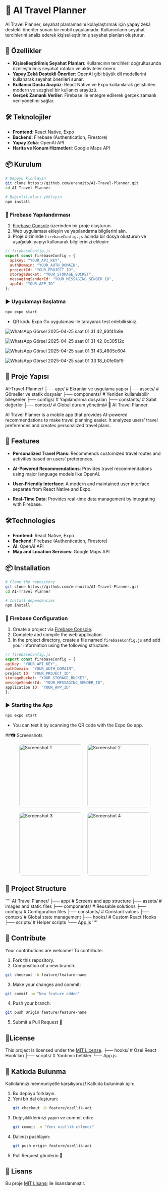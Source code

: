
# 🧭 AI Travel Planner

AI Travel Planner, seyahat planlamasını kolaylaştırmak için yapay zekâ destekli öneriler sunan bir mobil uygulamadır. Kullanıcıların seyahat tercihlerini analiz ederek kişiselleştirilmiş seyahat planları oluşturur.

## 🚀 Özellikler

- **Kişiselleştirilmiş Seyahat Planları**: Kullanıcının tercihleri doğrultusunda özelleştirilmiş seyahat rotaları ve aktiviteler önerir.
- **Yapay Zekâ Destekli Öneriler**: OpenAI gibi büyük dil modellerini kullanarak seyahat önerileri sunar.
- **Kullanıcı Dostu Arayüz**: React Native ve Expo kullanılarak geliştirilen modern ve sezgisel bir kullanıcı arayüzü.
- **Gerçek Zamanlı Veriler**: Firebase ile entegre edilerek gerçek zamanlı veri yönetimi sağlar.

## 🛠️ Teknolojiler

- **Frontend**: React Native, Expo
- **Backend**: Firebase (Authentication, Firestore)
- **Yapay Zekâ**: OpenAI API
- **Harita ve Konum Hizmetleri**: Google Maps API

## 📦 Kurulum

```bash
# Depoyu klonlayın
git clone https://github.com/erenuito/AI-Travel-Planner.git
cd AI-Travel-Planner

# Bağımlılıkları yükleyin
npm install
```

### 🔧 Firebase Yapılandırması

1. [Firebase Console](https://console.firebase.google.com/) üzerinden bir proje oluşturun.
2. Web uygulaması ekleyin ve yapılandırma bilgilerini alın.
3. Proje dizininde `firebaseConfig.js` adında bir dosya oluşturun ve aşağıdaki yapıyı kullanarak bilgilerinizi ekleyin:

```javascript
// firebaseConfig.js
export const firebaseConfig = {
  apiKey: "YOUR_API_KEY",
  authDomain: "YOUR_AUTH_DOMAIN",
  projectId: "YOUR_PROJECT_ID",
  storageBucket: "YOUR_STORAGE_BUCKET",
  messagingSenderId: "YOUR_MESSAGING_SENDER_ID",
  appId: "YOUR_APP_ID"
};
```

### ▶️ Uygulamayı Başlatma

```bash
npx expo start
```

- QR kodu Expo Go uygulaması ile tarayarak test edebilirsiniz.

![WhatsApp Görsel 2025-04-25 saat 01 31 42_93f41b8e](https://github.com/user-attachments/assets/3f685d82-0f01-4aa6-a2e8-0fa57db8292c)


![WhatsApp Görsel 2025-04-25 saat 01 31 42_0c30512c](https://github.com/user-attachments/assets/89a1cbe3-49ea-40f6-87d4-ba39dc0a45f7)


![WhatsApp Görsel 2025-04-25 saat 01 31 43_4805c604](https://github.com/user-attachments/assets/b097b7aa-f0b3-4047-ad05-d58e44117db3)


![WhatsApp Görsel 2025-04-25 saat 01 33 18_b0fe0bf9](https://github.com/user-attachments/assets/253cec3f-f9f9-4503-b907-610153aa4891)



## 📁 Proje Yapısı

AI-Travel-Planner/
├── app/            # Ekranlar ve uygulama yapısı
├── assets/         # Görseller ve statik dosyalar
├── components/     # Yeniden kullanılabilir bileşenler
├── configs/        # Yapılandırma dosyaları
├── constants/      # Sabit değerler
├── context/        # Global durum yönetimi# 🧭 AI Travel Planner

AI Travel Planner is a mobile app that provides AI-powered recommendations to make travel planning easier. It analyzes users’ travel preferences and creates personalized travel plans.

## 🚀 Features

- **Personalized Travel Plans**: Recommends customized travel routes and activities based on users’ preferences.

- **AI-Powered Recommendations**: Provides travel recommendations using major language models like OpenAI.

- **User-Friendly Interface**: A modern and maintained user interface separate from React Native and Expo.

- **Real-Time Data**: Provides real-time data management by integrating with Firebase.

## 🛠️Technologies

- **Frontend**: React Native, Expo
- **Backend**: Firebase (Authentication, Firestore)
- **AI**: OpenAI API
- **Map and Location Services**: Google Maps API

## 📦 Installation

``` bash
# Clone the repository
git clone https://github.com/erenuito/AI-Travel-Planner.git
cd AI-Travel Planner

# Install dependencies
npm install
```

### 🔧 Firebase Configuration

1. Create a project via [Firebase Console](https://console.firebase.google.com/).
2. Complete and compile the web application.
3. In the project directory, create a file named `firebaseConfig.js` and add your information using the following structure:

```javascript
// firebaseConfig.js
export const firebaseConfig = {
apiKey: "YOUR_API_KEY",
authDomain: "YOUR_AUTH_DOMAIN",
project ID: "YOUR_PROJECT_ID",
storageBucket: "YOUR_STORAGE_BUCKET",
messageSenderId: "YOUR_MESSAGING_SENDER_ID",
application ID: "YOUR_APP_ID"
};
```

### ▶️ Starting the App

``` bash
npx expo start
```

- You can test it by scanning the QR code with the Expo Go app.

##📷 Screenshots
<div style="display: flex; flex-wrap: wrap; gap: 16px; justify-content: center;"> <img src="https://github.com/user-attachments/assets/3f685d82-0f01-4aa6-a2e8-0fa57db8292c" alt="Screenshot 1" style="width: 200px; border-radius: 8px;" /> <img src="https://github.com/user-attachments/assets/89a1cbe3-49ea-40f6-87d4-ba39dc0a45f7" alt="Screenshot 2" style="width: 200px; border-radius: 8px;" /> <img src="https://github.com/user-attachments/assets/b097b7aa-f0b3-4047-ad05-d58e44117db3" alt="Screenshot 3" style="width: 200px; border-radius: 8px;" /> <img src="https://github.com/user-attachments/assets/253cec3f-f9f9-4503-b907-610153aa4891" alt="Screenshot 4" style="width: 200px; border-radius: 8px;" /> </div>

## 📁 Project Structure

''''
AI-Travel Planner/
├── app/ # Screens and app structure
├── assets/ # images and static files
├── components/ # Reusable solutions
├── configs/ # Configuration files
├── constants/ # Constant values
├── context/ # Global state management
├── hooks/ # Custom React Hooks
├── scripts/ # Helper scripts
└── App.js
''''

## 🤝 Contribute

Your contributions are welcome! To contribute:

1. Fork this repository.
2. Composition of a new branch:
``` bash
git checkout -b feature/feature-name
```
3. Make your changes and commit:
``` bash
git commit -m "New feature added"
```
4. Push your branch:
``` bash
git push Origin feature/feature-name
```
5. Submit a Pull Request 🎉

## 📄License

This project is licensed under the [MIT License](LICENSE).
├── hooks/          # Özel React Hook'ları
├── scripts/        # Yardımcı betikler
└── App.js


## 🤝 Katkıda Bulunma

Katkılarınızı memnuniyetle karşılıyoruz! Katkıda bulunmak için:

1. Bu depoyu forklayın.
2. Yeni bir dal oluşturun:  
    ```bash
   git checkout -b feature/ozellik-adi
    ```
3. Değişikliklerinizi yapın ve commit edin:  
   ```bash
   git commit -m "Yeni özellik eklendi"
   ```
4. Dalınızı pushlayın:  
   ```bash
   git push origin feature/ozellik-adi
   ```
5. Pull Request gönderin 🎉

## 📄 Lisans

Bu proje [MIT Lisansı](LICENSE) ile lisanslanmıştır.
